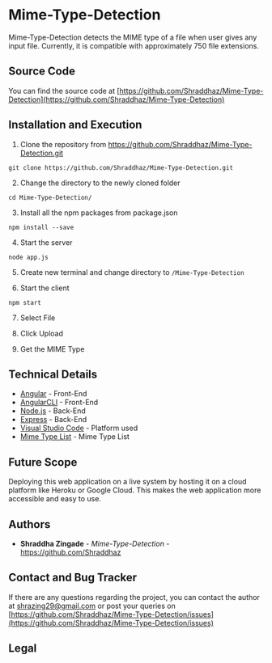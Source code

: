 # Mime-Type-Detection

Mime-Type-Detection detects the MIME type of a file when user gives any input file. Currently, it is compatible with approximately 750 file extensions.

## Source Code
You can find the source code at [https://github.com/Shraddhaz/Mime-Type-Detection](https://github.com/Shraddhaz/Mime-Type-Detection)

## Installation and Execution

1. Clone the repository from https://github.com/Shraddhaz/Mime-Type-Detection.git
```
git clone https://github.com/Shraddhaz/Mime-Type-Detection.git
```

2. Change the directory to the newly cloned folder
```
cd Mime-Type-Detection/
```

3. Install all the npm packages from package.json
```
npm install --save
```

4. Start the server
```
node app.js
```

5. Create new terminal and change directory to  ```/Mime-Type-Detection```

6. Start the client
```
npm start
```
7. Select File

8. Click Upload

9. Get the MIME Type

## Technical Details

* [Angular](https://angular.io/) - Front-End
* [AngularCLI](https://cli.angular.io/) - Front-End
* [Node.js](https://nodejs.org/en/) - Back-End 
* [Express](https://expressjs.com/) - Back-End 
* [Visual Studio Code](https://www.jetbrains.com/idea/) - Platform used
* [Mime Type List](http://svn.apache.org/repos/asf/httpd/httpd/trunk/docs/conf/mime.types) - Mime Type List


## Future Scope

Deploying this web application on a live system by hosting it on a cloud platform like Heroku or Google Cloud. This makes the web application more accessible and easy to use.

## Authors

* **Shraddha Zingade** - *Mime-Type-Detection* - https://github.com/Shraddhaz

## Contact and Bug Tracker

If there are any questions regarding the project, you can contact the author at [shrazing29@gmail.com](shrazing29@gmail.com) or post your queries on [https://github.com/Shraddhaz/Mime-Type-Detection/issues](https://github.com/Shraddhaz/Mime-Type-Detection/issues)

## Legal

